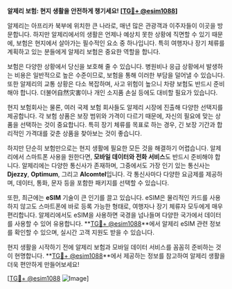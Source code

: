 **알제리 보험: 현지 생활을 안전하게 챙기세요! [[TG💪+ @esim1088](https://t.me/s/esim1088)]**

알제리는 아프리카 북부에 위치한 큰 나라로, 매년 많은 관광객과 이주자들이 이곳을 방문합니다. 하지만 알제리에서의 생활은 언제나 예상치 못한 상황에 직면할 수 있기 때문에, 보험은 현지에서 살아가는 필수적인 요소 중 하나입니다. 특히 여행자나 장기 체류를 계획하고 있는 분들에게 알제리 보험은 중요한 역할을 합니다.

보험은 다양한 상황에서 당신을 보호해 줄 수 있습니다. 병원비나 응급 상황에서 발생하는 비용은 일반적으로 높은 수준이므로, 보험을 통해 이러한 부담을 덜어낼 수 있습니다. 또한 알제리의 교통 상황은 다소 복잡하며, 사고 위험이 높으니 차량 보험도 반드시 준비해야 합니다. 더불어自然灾害이나 개인 소지품 손실 등에도 대비할 필요가 있습니다.

현지 보험회사는 물론, 여러 국제 보험 회사들도 알제리 시장에 진출해 다양한 선택지를 제공합니다. 각 보험 상품은 보장 범위와 가격이 다르기 때문에, 자신의 필요에 맞는 상품을 선택하는 것이 중요합니다. 특히 장기 체류를 목표로 하는 경우, 긴 보장 기간과 합리적인 가격대를 갖춘 상품을 찾아보는 것이 좋습니다.

하지만 단순히 보험만으로는 현지 생활에 필요한 모든 것을 해결하기 어렵습니다. 알제리에서 스마트폰 사용을 원한다면, **모바일 데이터와 전화 서비스**도 반드시 준비해야 합니다. 알제리에는 다양한 통신사가 존재하며, 그중에서도 가장 인기 있는 통신사는 **Djezzy**, **Optimum**, 그리고 **Alcomtel**입니다. 각 통신사마다 다양한 요금제를 제공하며, 데이터, 통화, 문자 등을 포함한 패키지를 선택할 수 있습니다.

또한, 최근에는 **eSIM** 기술이 큰 인기를 끌고 있습니다. eSIM은 물리적인 카드를 사용하지 않고도 스마트폰에 바로 등록 가능한 형태로, 여행자나 장기 체류자 모두에게 매우 편리합니다. 알제리에서도 eSIM을 사용하면 국경을 넘나들며 다양한 국가에서 데이터를 사용할 수 있어 유용합니다. **[TG💪+ @esim1088](https://t.me/s/esim1088)**에서 알제리 eSIM 관련 정보를 확인할 수 있으며, 실시간 고객 지원도 받을 수 있습니다.

현지 생활을 시작하기 전에 알제리 보험과 모바일 데이터 서비스를 꼼꼼히 준비하는 것이 현명합니다. **[TG💪+ @esim1088](https://t.me/s/esim1088)**에서 제공하는 정보를 참고하여 알제리 생활을 더욱 편안하게 만들어보세요!

[[TG💪+ @esim1088](https://t.me/s/esim1088) ![Image](https://i.postimg.cc/Y0z9fWf4/image.png)]